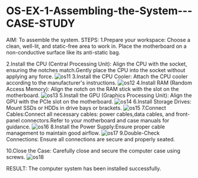 # OS-EX-1-Assembling-the-System---CASE-STUDY

AIM:
To assemble the system.
STEPS:
1.Prepare your workspace: Choose a clean, well-lit, and static-free area to work in. Place the motherboard on a non-conductive surface like its anti-static bag.

2.Install the CPU (Central Processing Unit): Align the CPU with the socket, ensuring the notches match.Gently place the CPU into the socket without applying any force.
![os11](https://github.com/Iyyanar22009120/OS-EX-1-Assembling-the-System---CASE-STUDY/assets/118680259/0a33baba-6546-4569-8ae0-688558802ecc)
3.Install the CPU Cooler: Attach the CPU cooler according to the manufacturer's instructions.
![os12](https://github.com/Iyyanar22009120/OS-EX-1-Assembling-the-System---CASE-STUDY/assets/118680259/bbeb7398-0cac-44bb-93d5-b2fc37e44218)
4.Install RAM (Random Access Memory): Align the notch on the RAM stick with the slot on the motherboard.
![os13](https://github.com/Iyyanar22009120/OS-EX-1-Assembling-the-System---CASE-STUDY/assets/118680259/05d788ed-7a3a-430b-b9f5-edd0eb5d2d3c)
5.Install the GPU (Graphics Processing Unit): Align the GPU with the PCIe slot on the motherboard.
![os14](https://github.com/Iyyanar22009120/OS-EX-1-Assembling-the-System---CASE-STUDY/assets/118680259/0b22c43a-502b-48b1-8715-f8a53044878e)
6.Install Storage Drives: Mount SSDs or HDDs in drive bays or brackets.
![os15](https://github.com/Iyyanar22009120/OS-EX-1-Assembling-the-System---CASE-STUDY/assets/118680259/6704488b-d0b2-47ce-84f5-8884793de9a6)
7.Connect Cables:Connect all necessary cables: power cables,data cables, and front-panel connectors.Refer to your motherboard and case manuals for guidance.
![os16](https://github.com/Iyyanar22009120/OS-EX-1-Assembling-the-System---CASE-STUDY/assets/118680259/0cfc64ad-c3d1-438b-a658-4fef97f5c1d1)
8.Install the Power Supply:Ensure proper cable management to maintain good airflow.
![os17](https://github.com/Iyyanar22009120/OS-EX-1-Assembling-the-System---CASE-STUDY/assets/118680259/ffa960f5-13dd-4716-a464-023dc8cf3363)
9.Double-Check Connections: Ensure all connections are secure and properly seated.

10.Close the Case: Carefully close and secure the computer case using screws.
![os18](https://github.com/Iyyanar22009120/OS-EX-1-Assembling-the-System---CASE-STUDY/assets/118680259/b462c53e-4309-461f-ab02-769ac7db06fa)

RESULT:
The computer system has been installed successfully.
